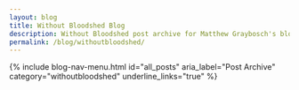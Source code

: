 ```yaml
---
layout: blog
title: Without Bloodshed Blog
description: Without Bloodshed post archive for Matthew Graybosch's blog.
permalink: /blog/withoutbloodshed/
---
```


{% include blog-nav-menu.html id="all_posts" aria_label="Post Archive" category="withoutbloodshed" underline_links="true" %}